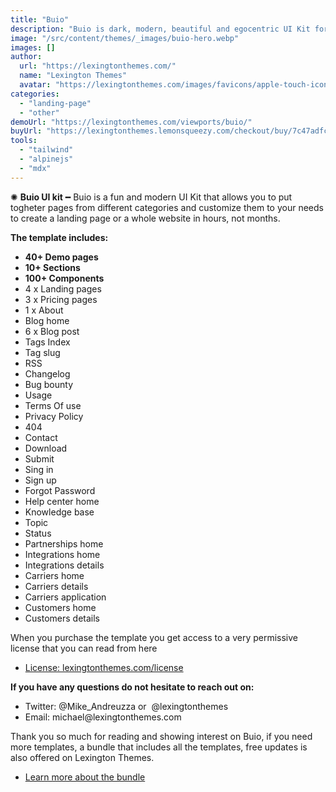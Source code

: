 ```yaml
---
title: "Buio"
description: "Buio is dark, modern, beautiful and egocentric UI Kit for those with personality! Includes more than 40 demo pages and 100s of components."
image: "/src/content/themes/_images/buio-hero.webp"
images: []
author:
  url: "https://lexingtonthemes.com/"
  name: "Lexington Themes"
  avatar: "https://lexingtonthemes.com/images/favicons/apple-touch-icon.png"
categories:
  - "landing-page"
  - "other"
demoUrl: "https://lexingtonthemes.com/viewports/buio/"
buyUrl: "https://lexingtonthemes.lemonsqueezy.com/checkout/buy/7c47adfc-931d-44b3-ba34-7eea96f43121"
tools:
  - "tailwind"
  - "alpinejs"
  - "mdx"
---
```


<p>✺&nbsp;<strong>Buio UI kit</strong>&nbsp;━&nbsp;Buio is a fun and modern UI Kit that allows you to put togheter pages from different categories and customize them to your needs to create a landing page or a whole website in hours, not months.</p>
<p><strong>The template includes:</strong></p>
<ul>
   <li><strong>40+ Demo pages</strong></li>
   <li><strong>10+ Sections</strong></li>
   <li><strong>100+ Components</strong></li>
  <li>4 x Landing pages</li>
  <li>3 x Pricing pages</li>
  <li>1 x About</li>
  <li>Blog home</li>
  <li>6 x Blog post</li>
  <li>Tags Index</li>
  <li>Tag slug</li>
  <li>RSS</li>
  <li>Changelog</li>
  <li>Bug bounty</li>
  <li>Usage</li>
  <li>Terms Of use</li>
  <li>Privacy Policy</li>
  <li>404</li>
  <li>Contact</li>
  <li>Download</li>
  <li>Submit</li>
  <li>Sing in</li>
  <li>Sign up</li>
  <li>Forgot Password</li>
  <li>Help center home</li>
  <li>Knowledge base</li>
  <li>Topic</li>
  <li>Status</li>
  <li>Partnerships home</li>
  <li>Integrations home</li>
  <li>Integrations details</li>
  <li>Carriers home</li>
  <li>Carriers details</li>
  <li>Carriers application</li>
  <li>Customers home</li>
  <li>Customers details</li>
</ul>
<p>When you purchase the template you get access to a very permissive license that you can read from here</p>
<ul>
   <li><a href="https://lexingtonthemes.com/license/" rel="noopener noreferrer" target="_blank">License: lexingtonthemes.com/license</a></li>
</ul>
<p><strong>If you have any questions do not hesitate to reach out on:</strong></p>
<ul>
   <li>Twitter: @Mike_Andreuzza or&nbsp; @lexingtonthemes</li>
   <li>Email: michael@lexingtonthemes.com</li>
</ul>
<p>Thank you so much for reading and showing interest on Buio, if you need more templates, a bundle that includes all the templates, free updates is also offered on Lexington Themes.&nbsp;</p>
<ul>
   <li><a href="https://lexingtonthemes.com/pricing/" rel="noopener noreferrer" target="_blank" >Learn more about the bundle</a></li>
</ul>
